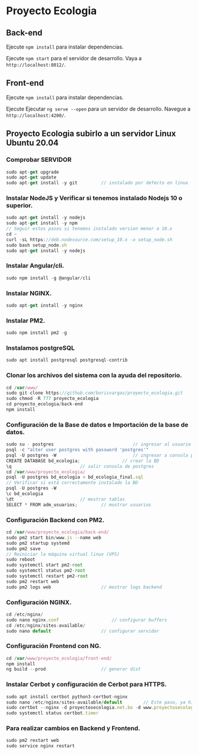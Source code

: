 # Proyecto Ecologia

## Back-end

Ejecute `npm install` para instalar dependencias.

Ejecute `npm start` para el servidor de desarrollo. Vaya a `http://localhost:8012/`.

## Front-end

Ejecute `npm install` para instalar dependencias.

Ejecute Ejecutar `ng serve --open` para un servidor de desarrollo. Navegue a `http://localhost:4200/`.

## Proyecto Ecologia subirlo a un servidor Linux Ubuntu 20.04

### Comprobar SERVIDOR

```js
sudo apt-get upgrade
sudo apt-get update
sudo apt-get install -y git			// instalado por defecto en linux
```

### Instalar NodeJS y Verificar si tenemos instalado Nodejs 10 o superior.

```js
sudo apt-get install -y nodejs
sudo apt-get install -y npm
// Seguir estos pasos si tenemos instalado version menor a 10.x
cd ~
curl -sL https://deb.nodesource.com/setup_10.x -o setup_node.sh
sudo bash setup_node.sh
sudo apt-get install -y nodejs
```

### Instalar Angular/cli.

```js
sudo npm install -g @angular/cli
```

### Instalar NGINX.

```js
sudo apt-get install -y nginx
```

### Instalar PM2.

```js
sudo npm install pm2 -g
```

### Instalamos postgreSQL

```js
sudo apt install postgresql postgresql-contrib
```

### Clonar los archivos del sistema con la ayuda del repositorio.

```js
cd /var/www/
sudo git clone https://github.com/borisvargas/proyecto_ecologia.git
sudo chmod -R 777 proyecto_ecologia
cd proyecto_ecologia/back-end
npm install
```

### Configuración de la Base de datos e Importación de la base de datos.

```js
sudo su - postgres              				// ingresar al usuario postgres
psql -c "alter user postgres with password 'postgres'"
psql -U postgres -W             				// ingresar a consola postgres
CREATE DATABASE bd_ecologia;    			// crear la BD
\q							// salir consola de postgres
cd /var/www/proyecto_ecologia/
psql -U postgres bd_ecologia < bd_ecologia_final.sql
// Verificar si está correctamente instalado la BD
psql -U postgres -W
\c bd_ecologia
\dt							// mostrar tablas
SELECT * FROM adm_usuarios;			// mostrar usuarios
```

### Configuración Backend con PM2.

```js
cd /var/www/proyecto_ecologia/back-end/
sudo pm2 start bin/www.js --name web
sudo pm2 startup systemd
sudo pm2 save
// Reiniciar la máquina virtual linux (VPS)
sudo reboot
sudo systemctl start pm2-root
sudo systemctl status pm2-root
sudo systemctl restart pm2-root
sudo pm2 restart web
sudo pm2 logs web					// mostrar logs backend
```

### Configuración NGINX.

```js
cd /etc/nginx/
sudo nano nginx.conf					// configurar buffers
cd /etc/nginx/sites-available/
sudo nano default					// configurar servidor
```

### Configuración Frontend con NG.

```js
cd /var/www/proyecto_ecologia/front-end/
npm install
ng build --prod						// generar dist
```

### Instalar Cerbot y configuración de Cerbot para HTTPS.

```js
sudo apt install certbot python3-certbot-nginx
sudo nano /etc/nginx/sites-available/default		// Este paso, ya hicimos
sudo certbot --nginx -d proyectosecologia.net.bo -d www.proyectosecologia.net.bo
sudo systemctl status certbot.timer
```

### Para realizar cambios en Backend y Frontend.

```js
sudo pm2 restart web
sudo service nginx restart
```
